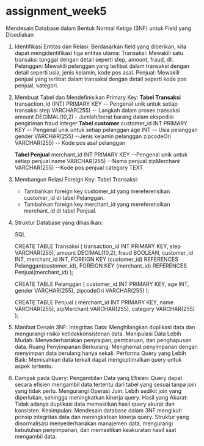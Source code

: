 # assignment_week5

Mendesain Database dalam Bentuk Normal Ketiga (3NF) untuk Field yang Disediakan
 1. Identifikasi Entitas dan Relasi:
    Berdasarkan field yang diberikan, kita dapat mengidentifikasi tiga entitas utama:
    Transaksi: Mewakili satu transaksi tunggal dengan detail seperti step, amount, fraud, dll.
    Pelanggan: Mewakili pelanggan yang terlibat dalam transaksi dengan detail seperti usia, jenis kelamin, kode pos asal.
    Penjual: Mewakili penjual yang terlibat dalam transaksi dengan detail seperti kode pos penjual, kategori.
 2. Membuat Tabel dan Mendefinisikan Primary Key:
    **Tabel Transaksi**
     transaction_id (INT) PRIMARY KEY -- Pengenal unik untuk setiap transaksi
     step VARCHAR(255) -- Langkah dalam proses transaksi
     amount DECIMAL(10,2) - Jumlah/berat barang dalam ekspedisi pengiriman 
     fraud integer
    **Tabel customer**
    customer_id INT PRIMARY KEY -- Pengenal unik untuk setiap pelanggan
    age INT -- Usia pelanggan
    gender VARCHAR(255) --Jenis kelamin pelanggan
    zipcodeOri VARCHAR(255) -- Kode pos asal pelanggan

    **Tabel Penjual**
    merchant_id INT PRIMARY KEY --Pengenal unik untuk setiap penjual
    name VARCHAR(255) --Nama penjual
    zipMerchant VARCHAR(255) --Kode pos penjual
    category TEXT

 3. Membangun Relasi Foreign Key:
    Tabel Transaksi:
     - Tambahkan foreign key customer_id yang mereferensikan customer_id di tabel Pelanggan.
     - Tambahkan foreign key merchant_id yang mereferensikan merchant_id di tabel Penjual.
 4. Struktur Database yang dihasilkan:

     SQL

     CREATE TABLE Transaksi (
        transaction_id INT PRIMARY KEY,
        step VARCHAR(255),
        amount DECIMAL(10,2),
        fraud BOOLEAN,
        customer_id INT,
        merchant_id INT,
        FOREIGN KEY (customer_id) REFERENCES Pelanggan(customer_id),
        FOREIGN KEY (merchant_id) REFERENCES Penjual(merchant_id)
      );

     CREATE TABLE Pelanggan (
       customer_id INT PRIMARY KEY,
       age INT,
       gender VARCHAR(255),
       zipcodeOri VARCHAR(255)
     );

    CREATE TABLE Penjual (
     merchant_id INT PRIMARY KEY,
     name VARCHAR(255),
     zipMerchant VARCHAR(255),
     category VARCHAR(255)
     );


  5. Manfaat Desain 3NF:
     Integritas Data: Menghilangkan duplikasi data dan mengurangi risiko ketidakkonsistenan data.
     Manipulasi Data Lebih Mudah: Menyederhanakan penyisipan, pembaruan, dan penghapusan data.
     Ruang Penyimpanan Berkurang: Menghemat penyimpanan dengan menyimpan data berulang hanya sekali.
     Performa Query yang Lebih Baik: Memisahkan data terkait dapat mengoptimalkan query untuk aspek tertentu.
  6. Dampak pada Query:
     Pengambilan Data yang Efisien: Query dapat secara efisien mengambil data tertentu dari tabel yang sesuai tanpa join yang tidak perlu.
     Mengurangi Operasi Join: Lebih sedikit join yang diperlukan, sehingga meningkatkan kinerja query.
     Hasil yang Akurat: Tidak adanya duplikasi data memastikan hasil query akurat dan konsisten.
     Kesimpulan:
     Mendesain database dalam 3NF mengikuti prinsip integritas data dan meningkatkan kinerja query. Struktur yang dinormalisasi menyederhanakan manajemen data, mengurangi 
     kebutuhan penyimpanan, dan memastikan keakuratan hasil saat mengambil data.
